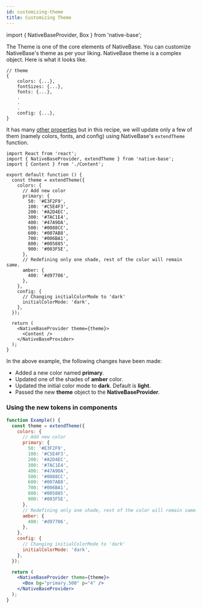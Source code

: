 ```yaml
---
id: customizing-theme
title: Customizing Theme
---
```


import { NativeBaseProvider, Box } from 'native-base';

The Theme is one of the core elements of NativeBase. You can customize NativeBase's theme as per your liking. NativeBase theme is a complex object. Here is what it looks like.

```tsx
// theme
{
	colors: {...},
    fontSizes: {...},
 	fonts: {...},
	.
	.
	.
	config: {...},
}
```

It has many [other properties](default-theme) but in this recipe, we will update only a few of them (namely colors, fonts, and config) using NativeBase's `extendTheme` function.

```tsx
import React from 'react';
import { NativeBaseProvider, extendTheme } from 'native-base';
import { Content } from './Content';

export default function () {
  const theme = extendTheme({
    colors: {
      // Add new color
      primary: {
        50: '#E3F2F9',
        100: '#C5E4F3',
        200: '#A2D4EC',
        300: '#7AC1E4',
        400: '#47A9DA',
        500: '#0088CC',
        600: '#007AB8',
        700: '#006BA1',
        800: '#005885',
        900: '#003F5E',
      },
      // Redefining only one shade, rest of the color will remain same.
      amber: {
        400: '#d97706',
      },
    },
    config: {
      // Changing initialColorMode to 'dark'
      initialColorMode: 'dark',
    },
  });

  return (
    <NativeBaseProvider theme={theme}>
      <Content />
    </NativeBaseProvider>
  );
}
```

In the above example, the following changes have been made:

- Added a new color named **primary**.
- Updated one of the shades of **amber** color.
- Updated the initial color mode to **dark**. Default is **light**.
- Passed the new **theme** object to the **NativeBaseProvider**.

### Using the new tokens in components

```jsx isLive
function Example() {
  const theme = extendTheme({
    colors: {
      // Add new color
      primary: {
        50: '#E3F2F9',
        100: '#C5E4F3',
        200: '#A2D4EC',
        300: '#7AC1E4',
        400: '#47A9DA',
        500: '#0088CC',
        600: '#007AB8',
        700: '#006BA1',
        800: '#005885',
        900: '#003F5E',
      },
      // Redefining only one shade, rest of the color will remain same.
      amber: {
        400: '#d97706',
      },
    },
    config: {
      // Changing initialColorMode to 'dark'
      initialColorMode: 'dark',
    },
  });

  return (
    <NativeBaseProvider theme={theme}>
      <Box bg="primary.500" p="4" />
    </NativeBaseProvider>
  );
}
```
